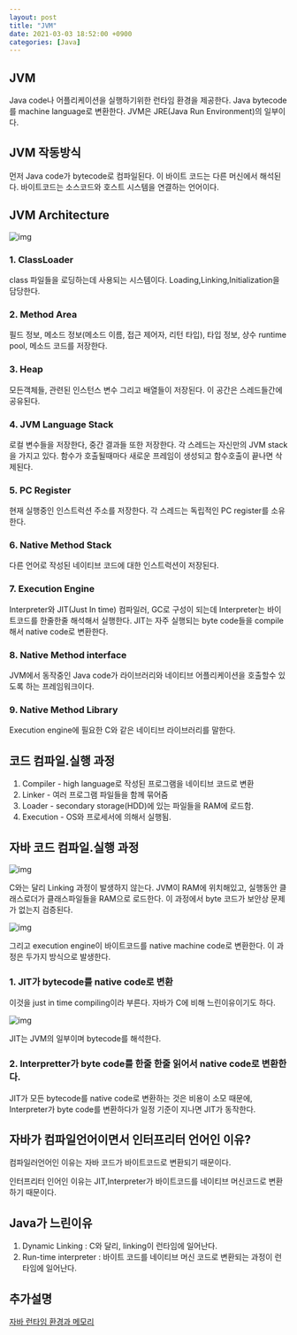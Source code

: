 ```yaml
---
layout: post
title: "JVM"
date: 2021-03-03 18:52:00 +0900
categories: [Java]
---
```


## JVM

Java code나 어플리케이션을 실행하기위한 런타임 환경을 제공한다. Java bytecode를 machine language로 변환한다. JVM은 JRE(Java Run Environment)의 일부이다. 

## JVM 작동방식

먼저 Java code가 bytecode로 컴파일된다. 이 바이트 코드는 다른 머신에서 해석된다. 바이트코드는 소스코드와 호스트 시스템을 연결하는 언어이다.

## JVM Architecture

![img](https://ictacademy.com.ng/wp-content/uploads/2020/02/JVM-Architecture.png)

### 1. ClassLoader

class 파일들을 로딩하는데 사용되는 시스템이다. Loading,Linking,Initialization을 담당한다.

### 2. Method Area

필드 정보, 메소드 정보(메소드 이름, 접근 제어자, 리턴 타입), 타입 정보, 상수 runtime pool, 메소드 코드를 저장한다.

### 3. Heap

모든객체들, 관련된 인스턴스 변수 그리고 배열들이 저장된다. 이 공간은 스레드들간에 공유된다.

### 4. JVM Language Stack

로컬 변수들을 저장한다, 중간 결과들 또한 저장한다. 각 스레드는 자신만의 JVM stack을 가지고 있다. 함수가 호출될때마다 새로운 프레임이 생성되고 함수호출이 끝나면 삭제된다.

### 5. PC Register

현재 실행중인 인스트럭션 주소를 저장한다. 각 스레드는 독립적인 PC register를 소유한다.

### 6. Native Method Stack

다른 언어로 작성된 네이티브 코드에 대한 인스트럭션이 저장된다.

### 7. Execution Engine

Interpreter와 JIT(Just In time) 컴파일러, GC로 구성이 되는데 Interpreter는 바이트코드를 한줄한줄 해석해서 실행한다. JIT는 자주 실행되는 byte code들을 compile해서 native code로 변환한다.

### 8. Native Method interface

JVM에서 동작중인 Java code가 라이브러리와 네이티브 어플리케이션을 호출할수 있도록 하는 프레임워크이다.

### 9. Native Method Library

Execution engine에 필요한 C와 같은 네이티브 라이브러리를 말한다.

## 코드 컴파일.실행 과정

1. Compiler - high language로 작성된 프로그램을 네이티브 코드로 변환
2. Linker - 여러 프로그램 파일들을 함께 묶어줌
3. Loader - secondary storage(HDD)에 있는 파일들을 RAM에 로드함.
4. Execution - OS와 프로세서에 의해서 실행됨.

## 자바 코드 컴파일.실행 과정

![img](https://www.guru99.com/images/java/052016_0614_WorkingofJa7.jpg)

C와는 달리 Linking 과정이 발생하지 않는다. JVM이 RAM에 위치해있고, 실행동안 클래스로더가 클래스파일들을 RAM으로 로드한다. 이 과정에서 byte 코드가 보안상 문제가 없는지 검증된다. 

![img](https://www.guru99.com/images/java/052016_0614_WorkingofJa8.jpg)

그리고 execution engine이 바이트코드를 native machine code로 변환한다. 이 과정은 두가지 방식으로 발생한다.

### 1. JIT가 bytecode를 native code로 변환
이것을 just in time compiling이라 부른다. 자바가 C에 비해 느린이유이기도 하다.

![img](https://www.guru99.com/images/java/052016_0614_WorkingofJa9.jpg)

JIT는 JVM의 일부이며 bytecode를 해석한다.

### 2. Interpretter가 byte code를 한줄 한줄 읽어서 native code로 변환한다.
JIT가 모든 bytecode를 native code로 변환하는 것은 비용이 소모 때문에, Interpreter가 byte code를 변환하다가 일정 기준이 지나면 JIT가 동작한다.

## 자바가 컴파일언어이면서 인터프리터 언어인 이유?

컴파일러언어인 이유는 자바 코드가 바이트코드로 변환되기 때문이다.

인터프리터 인어인 이유는 JIT,Interpreter가 바이트코드를 네이티브 머신코드로 변환하기 때문이다.

## Java가 느린이유

1. Dynamic Linking : C와 달리, linking이 런타임에 일어난다.
2. Run-time interpreter : 바이트 코드를 네이티브 머신 코드로 변환되는 과정이 런타임에 일어난다.

## 추가설명
[자바 런타임 환경과 메모리](https://velog.io/@agugu95/%EC%9E%90%EB%B0%94-%EB%9F%B0%ED%83%80%EC%9E%84-%ED%99%98%EA%B2%BD%EA%B3%BC-%EB%A9%94%EB%AA%A8%EB%A6%AC-Java-Heap-Permgen-and-MetaSpace)